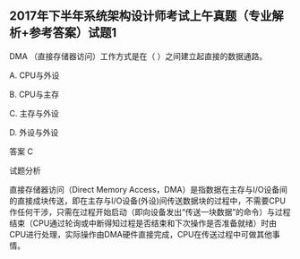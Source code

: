 ## 2017年下半年系统架构设计师考试上午真题（专业解析+参考答案）试题1

DMA （直接存储器访问）工作方式是在（  ）之间建立起直接的数据通路。

  

A. CPU与外设  

B. CPU与主存  

C. 主存与外设  

D. 外设与外设  

  

答案 C  

试题分析  

直接存储器访问（Direct Memory Access，DMA）是指数据在主存与I/O设备间的直接成块传送，即在主存与I/O设备(外设)间传送数据块的过程中，不需要CPU作任何干涉，只需在过程开始启动（即向设备发出“传送一块数据”的命令）与过程结束（CPU通过轮询或中断得知过程是否结束和下次操作是否准备就绪）时由CPU进行处理，实际操作由DMA硬件直接完成，CPU在传送过程中可做其他事情。  